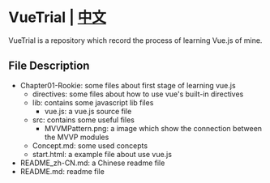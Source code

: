 # VueTrial | [中文](/README_zh-CN.md "中文")
VueTrial is a repository which record the process of learning Vue.js of mine.

## File Description
+ Chapter01-Rookie: some files about first stage of learning vue.js
    - directives: some files about how to use vue's built-in directives
    - lib: contains some javascript lib files
        - vue.js: a vue.js source file
    - src: contains some useful files
        - MVVMPattern.png: a image which show the connection between the MVVP modules
    - Concept.md: some used concepts 
    - start.html: a example file about use vue.js
+ README_zh-CN.md: a Chinese readme file 
+ README.md: readme file